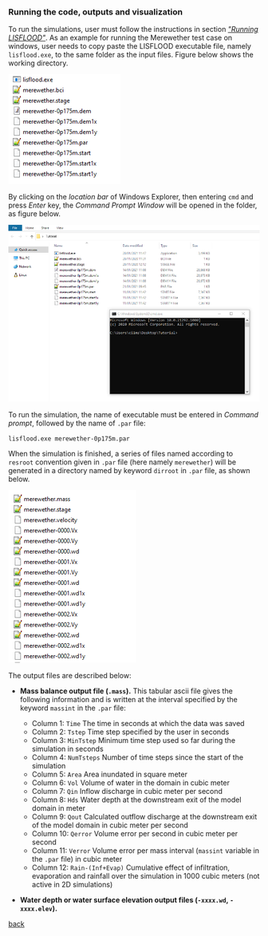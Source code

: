 ### Running the code, outputs and visualization

To run the simulations, user must follow the instructions in section [*"Running LISFLOOD"*](). As an example for running the Merewether test case on windows, user needs to copy paste the LISFLOOD executable file, namely `lisflood.exe`, to the same folder as the input files. Figure below shows the working directory.

![image](/Figures/mer12.png)

By clicking on the *location bar* of Windows Explorer, then entering `cmd` and press *Enter* key, the *Command Prompt Window* will be opened in the folder, as figure below.

![image](/Figures/mer13.png)

To run the simulation, the name of executable must be entered in *Command prompt*, followed by the name of `.par` file: 
```
lisflood.exe merewether-0p175m.par   
```

When the simulation is finished, a series of files named according to `resroot` convention given in `.par` file (here namely `merewether`) will be generated in a directory named by keyword `dirroot` in `.par` file, as shown below.

![image](/Figures/mer14.png)

The output files are described below:

- **Mass balance output file (`.mass`).** This tabular ascii file gives the following information and is written at the interval specified by the keyword `massint` in the `.par` file:
  - Column 1: `Time` The time in seconds at which the data was saved
  - Column 2: `Tstep` Time step specified by the user in seconds
  - Column 3: `MinTstep` Minimum time step used so far during the simulation in seconds
  - Column 4: `NumTsteps` Number of time steps since the start of the simulation
  - Column 5: `Area` Area inundated in square meter
  - Column 6: `Vol` Volume of water in the domain in cubic meter
  - Column 7: `Qin` Inflow discharge in cubic meter per second
  - Column 8: `Hds` Water depth at the downstream exit of the model domain in meter
  - Column 9: `Qout` Calculated outflow discharge at the downstream exit of the model domain in cubic meter per second
  - Column 10: `Qerror` Volume error per second in cubic meter per second
  - Column 11: `Verror` Volume error per mass interval (`massint` variable in the `.par` file) in cubic meter
  - Column 12: `Rain-(Inf+Evap)` Cumulative effect of infiltration, evaporation and rainfall over the simulation in 1000 cubic meters (not active in 2D simulations)
  
- **Water depth or water surface elevation output files (`-xxxx.wd`, `-xxxx.elev`).**

[back](/Merewether.md)
